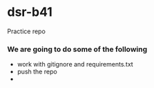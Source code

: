# dsr-b41
Practice repo
### We are going to do some of the following
- work with gitignore and requirements.txt
- push the repo
- 

